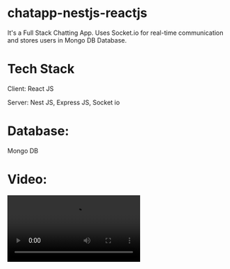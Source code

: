 # chatapp-nestjs-reactjs

It's a Full Stack Chatting App. Uses Socket.io for real-time communication and stores users in Mongo DB Database.

# Tech Stack
Client: 
React JS

Server: 
Nest JS, 
Express JS, 
Socket io

# Database: 
Mongo DB

# Video: 
  <video autoPlay>
        <source src='https://firebasestorage.googleapis.com/v0/b/pictures-49c61.appspot.com/o/React%20App%20-%20Person%201%20-%20Microsoft%E2%80%8B%20Edge%202023-10-27%2015-48-31.mp4?alt=media&token=841090b8-88f2-4d46-9e8f-13bb337c2337&_gl=1*x2n2th*_ga*NTE0NDg5MjIzLjE2OTQxMDM3OTA.*_ga_CW55HF8NVT*MTY5ODQwNDEwNC40LjEuMTY5ODQwNDE2Mi4yLjAuMA..' />
      </video>
